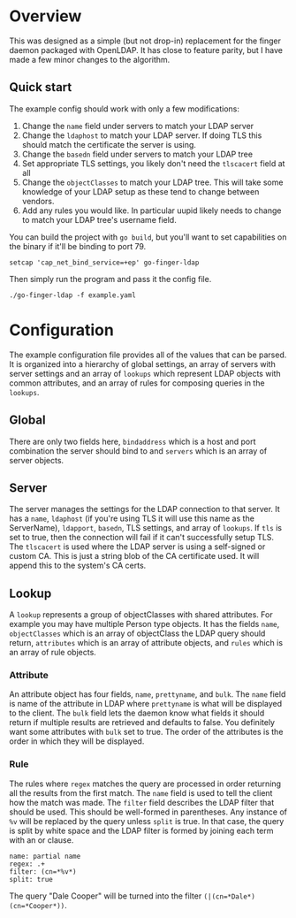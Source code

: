 # Overview
This was designed as a simple (but not drop-in) replacement for the finger
daemon packaged with OpenLDAP. It has close to feature parity, but I have made a
few minor changes to the algorithm.

## Quick start
The example config should work with only a few modifications:

1. Change the `name` field under servers to match your LDAP server
2. Change the `ldaphost` to match your LDAP server. If doing TLS this should match the certificate the server is using.
3. Change the `basedn` field under servers to match your LDAP tree
4. Set appropriate TLS settings, you likely don't need the `tlscacert` field at all
5. Change the `objectClasses` to match your LDAP tree. This will take some knowledge of your LDAP setup as these tend to change between vendors.
6. Add any rules you would like. In particular uupid likely needs to change to match your LDAP tree's username field.

You can build the project with `go build`, but you'll want to set capabilities on the binary if it'll be binding to port 79.

    setcap 'cap_net_bind_service=+ep' go-finger-ldap

Then simply run the program and pass it the config file.

    ./go-finger-ldap -f example.yaml

# Configuration
The example configuration file provides all of the values that can be parsed.
It is organized into a hierarchy of global settings, an array of servers with
server settings and an array of `lookups` which represent LDAP objects with
common attributes, and an array of rules for composing queries in the `lookups`.

## Global

There are only two fields here, `bindaddress` which is a host and port
combination the server should bind to and `servers` which is an array of server
objects.

## Server
The server manages the settings for the LDAP connection to that server. It has
a `name`, `ldaphost` (if you're using TLS it will use this name as the
ServerName), `ldapport`, `basedn`, TLS settings, and array of
`lookups`. If `tls` is set to true, then the connection will fail if it can't
successfully setup TLS. The `tlscacert` is used where the LDAP server is using
a self-signed or custom CA. This is just a string blob of the CA certificate
used. It will append this to the system's CA certs.

## Lookup
A `lookup` represents a group of objectClasses with shared attributes. For
example you may have multiple Person type objects. It has the fields `name`,
`objectClasses` which is an array of objectClass the LDAP query should
return, `attributes` which is an array of attribute objects, and `rules`
which is an array of rule objects.

### Attribute
An attribute object has four fields, `name`, `prettyname`, and `bulk`. The
`name` field is name of the attribute in LDAP where `prettyname` is what will
be displayed to the client. The `bulk` field lets the daemon know what fields
it should return if multiple results are retrieved and defaults to false. You
definitely want some attributes with `bulk` set to true. The order of the
attributes is the order in which they will be displayed.

### Rule
The rules where `regex` matches the query are processed in order returning all the results from the first match. The `name` field is used to tell the client how the match was made. The `filter` field describes the LDAP filter that should be used. This should be well-formed in parentheses. Any instance of `%v` will be replaced by the query unless `split` is true. In that case, the query is split by white space and the LDAP filter is formed by joining each term with an or clause.

    name: partial name
    regex: .+
    filter: (cn=*%v*)
    split: true

The query "Dale Cooper" will be turned into the filter `(|(cn=*Dale*)(cn=*Cooper*))`.
